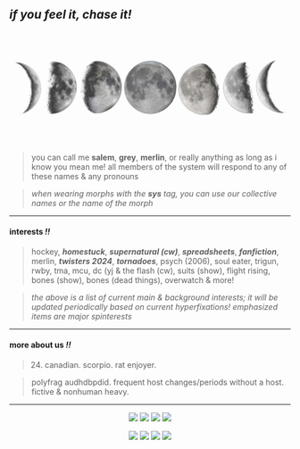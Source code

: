 ## *if you feel it, chase it!*

![moon phases](moonphase.png)

> you can call me **salem**, **grey**, **merlin**, or really anything as long as i know you mean me! all members of the system will respond to any of these names & any pronouns

> *when wearing morphs with the **sys** tag, you can use our collective names or the name of the morph*



---

#### interests *!!*
> hockey, ***homestuck***, ***supernatural (cw)***, ***spreadsheets***, ***fanfiction***, merlin, ***twisters 2024***, ***tornadoes***, psych (2006), soul eater, trigun, rwby, tma, mcu, dc (yj & the flash (cw), suits (show), flight rising, bones (show), bones (dead things), overwatch & more!

> *the above is a list of current main & background interests; it will be updated periodically based on current hyperfixations! emphasized items are major spinterests*

---

#### more about us *!!*
> 24. canadian. scorpio. rat enjoyer.

> polyfrag audhdbpdid. frequent host changes/periods without a host. fictive & nonhuman heavy.

---

<p align="center">
  <img src="https://i.imgur.com/nOUCyIK.png"/>
  <img src="https://i.imgur.com/kXDnn8p.png"/>
  <img src="https://i.imgur.com/ln5H41C.png"/>
  <img src="https://i.imgur.com/6SOfgU9.png"/>
</p> 
<p align="center">
  <img src="https://i.imgur.com/slp7wDc.png"/>
  <img src="https://i.imgur.com/4XFK8ee.png"/>
  <img src="https://i.imgur.com/VZpyg5i.png"/>
  <img src="https://i.imgur.com/5pcm3Gj.png"/>
</p> 


<!--
**moonmurk/moonmurk** is a ✨ _special_ ✨ repository because its `README.md` (this file) appears on your GitHub profile.

Here are some ideas to get you started:

- 🔭 I’m currently working on ...
- 🌱 I’m currently learning ...
- 👯 I’m looking to collaborate on ...
- 🤔 I’m looking for help with ...
- 💬 Ask me about ...
- 📫 How to reach me: ...
- 😄 Pronouns: ...
- ⚡ Fun fact: ...
-->
